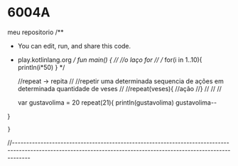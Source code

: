 # 6004A
meu repositorio
/**
 * You can edit, run, and share this code.
 * play.kotlinlang.org
 */
fun main() {
    //
    //o laço for
    //
    /*
    for(i in 1..10){
        println(i*50)
}
    */
    
    //repeat -> repita
    //
    //repetir uma determinada sequencia de ações em determinada quantidade de veses
    //
    //repeat(veses){
    //ação
    //}
    //
    //
    //
    
    var gustavolima = 20 
repeat(21){
    println(gustavolima)
    gustavolima--
    
    
    
}
   

   
    
    
     

       
    }      
        


     
    
    
    
    
    
   //------------------------------------------------------------------------------------------------------------------------------------------------------------------   
    
